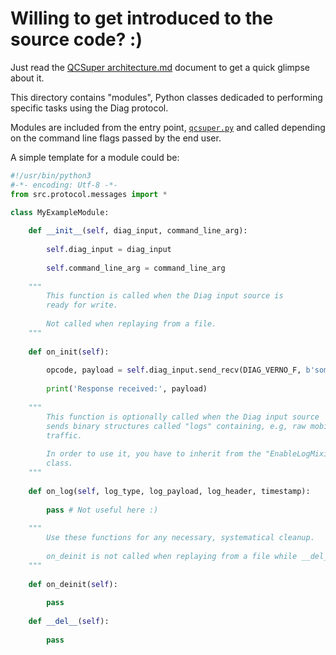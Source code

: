 # Willing to get introduced to the source code? :)

Just read the [QCSuper architecture.md](../../docs/QCSuper%20architecture.md) document to get a quick glimpse about it.

This directory contains "modules", Python classes dedicaded to performing specific tasks using the Diag protocol.

Modules are included from the entry point, [`qcsuper.py`](../qcsuper.py) and called depending on the command line flags passed by the end user.

A simple template for a module could be:

```python
#!/usr/bin/python3
#-*- encoding: Utf-8 -*-
from src.protocol.messages import *

class MyExampleModule:
    
    def __init__(self, diag_input, command_line_arg):
        
        self.diag_input = diag_input
        
        self.command_line_arg = command_line_arg
    
    """
        This function is called when the Diag input source is
        ready for write.
        
        Not called when replaying from a file.
    """
    
    def on_init(self):
    
        opcode, payload = self.diag_input.send_recv(DIAG_VERNO_F, b'some raw payload')
        
        print('Response received:', payload)
    
    """
        This function is optionally called when the Diag input source
        sends binary structures called "logs" containing, e.g, raw mobile
        traffic.
        
        In order to use it, you have to inherit from the "EnableLogMixin"
        class.
    """
    
    def on_log(self, log_type, log_payload, log_header, timestamp):
    
        pass # Not useful here :)
    
    """
        Use these functions for any necessary, systematical cleanup.
        
        on_deinit is not called when replaying from a file while __del__ is.
    """
    
    def on_deinit(self):
    
        pass
    
    def __del__(self):
    
        pass
```
